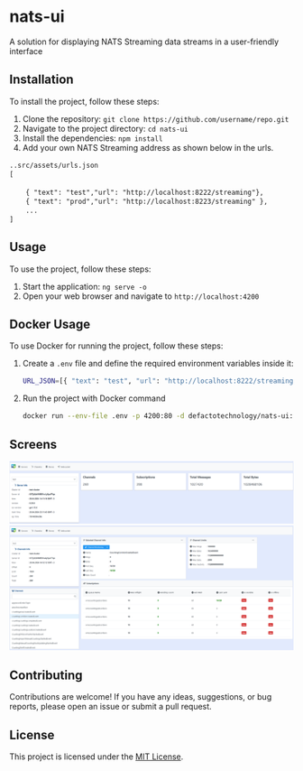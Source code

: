 # nats-ui

A solution for displaying NATS Streaming data streams in a user-friendly interface

## Installation

To install the project, follow these steps:

1. Clone the repository: `git clone https://github.com/username/repo.git`
2. Navigate to the project directory: `cd nats-ui`
3. Install the dependencies: `npm install`
4. Add your own NATS Streaming address as shown below in the urls.
```
..src/assets/urls.json
[
    
    { "text": "test","url": "http://localhost:8222/streaming"},
    { "text": "prod","url": "http://localhost:8223/streaming" },
    ...
]
```

## Usage

To use the project, follow these steps:

1. Start the application: `ng serve -o`
2. Open your web browser and navigate to `http://localhost:4200`

## Docker Usage

To use Docker for running the project, follow these steps:

1. Create a `.env` file and define the required environment variables inside it:

     ```bash
    URL_JSON=[{ "text": "test", "url": "http://localhost:8222/streaming" },{ "text": "prod", "url": "http://localhost:8223/streaming" }]
    ```
     
3. Run the project with Docker command

    ```bash
    docker run --env-file .env -p 4200:80 -d defactotechnology/nats-ui:tagname
    ```
## Screens

![Serverz](screenshot/1.png)
![Serverz](screenshot/3.png)

## Contributing

Contributions are welcome! If you have any ideas, suggestions, or bug reports, please open an issue or submit a pull request.

## License

This project is licensed under the [MIT License](LICENSE).
